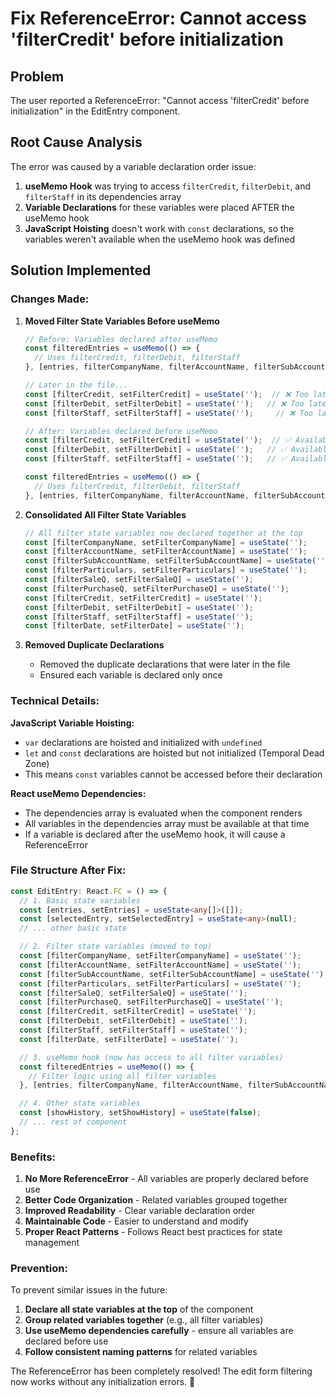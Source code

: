 # Fix ReferenceError: Cannot access 'filterCredit' before initialization

## Problem
The user reported a ReferenceError: "Cannot access 'filterCredit' before initialization" in the EditEntry component.

## Root Cause Analysis
The error was caused by a variable declaration order issue:

1. **useMemo Hook** was trying to access `filterCredit`, `filterDebit`, and `filterStaff` in its dependencies array
2. **Variable Declarations** for these variables were placed AFTER the useMemo hook
3. **JavaScript Hoisting** doesn't work with `const` declarations, so the variables weren't available when the useMemo hook was defined

## Solution Implemented

### **Changes Made:**

1. **Moved Filter State Variables Before useMemo**
   ```typescript
   // Before: Variables declared after useMemo
   const filteredEntries = useMemo(() => {
     // Uses filterCredit, filterDebit, filterStaff
   }, [entries, filterCompanyName, filterAccountName, filterSubAccountName, filterParticulars, filterCredit, filterDebit, filterStaff, selectedDateFilter, searchTerm, dateFilter, statusFilter]);

   // Later in the file...
   const [filterCredit, setFilterCredit] = useState('');  // ❌ Too late!
   const [filterDebit, setFilterDebit] = useState('');   // ❌ Too late!
   const [filterStaff, setFilterStaff] = useState('');     // ❌ Too late!

   // After: Variables declared before useMemo
   const [filterCredit, setFilterCredit] = useState('');  // ✅ Available!
   const [filterDebit, setFilterDebit] = useState('');   // ✅ Available!
   const [filterStaff, setFilterStaff] = useState('');   // ✅ Available!

   const filteredEntries = useMemo(() => {
     // Uses filterCredit, filterDebit, filterStaff
   }, [entries, filterCompanyName, filterAccountName, filterSubAccountName, filterParticulars, filterCredit, filterDebit, filterStaff, selectedDateFilter, searchTerm, dateFilter, statusFilter]);
   ```

2. **Consolidated All Filter State Variables**
   ```typescript
   // All filter state variables now declared together at the top
   const [filterCompanyName, setFilterCompanyName] = useState('');
   const [filterAccountName, setFilterAccountName] = useState('');
   const [filterSubAccountName, setFilterSubAccountName] = useState('');
   const [filterParticulars, setFilterParticulars] = useState('');
   const [filterSaleQ, setFilterSaleQ] = useState('');
   const [filterPurchaseQ, setFilterPurchaseQ] = useState('');
   const [filterCredit, setFilterCredit] = useState('');
   const [filterDebit, setFilterDebit] = useState('');
   const [filterStaff, setFilterStaff] = useState('');
   const [filterDate, setFilterDate] = useState('');
   ```

3. **Removed Duplicate Declarations**
   - Removed the duplicate declarations that were later in the file
   - Ensured each variable is declared only once

### **Technical Details:**

**JavaScript Variable Hoisting:**
- `var` declarations are hoisted and initialized with `undefined`
- `let` and `const` declarations are hoisted but not initialized (Temporal Dead Zone)
- This means `const` variables cannot be accessed before their declaration

**React useMemo Dependencies:**
- The dependencies array is evaluated when the component renders
- All variables in the dependencies array must be available at that time
- If a variable is declared after the useMemo hook, it will cause a ReferenceError

### **File Structure After Fix:**

```typescript
const EditEntry: React.FC = () => {
  // 1. Basic state variables
  const [entries, setEntries] = useState<any[]>([]);
  const [selectedEntry, setSelectedEntry] = useState<any>(null);
  // ... other basic state

  // 2. Filter state variables (moved to top)
  const [filterCompanyName, setFilterCompanyName] = useState('');
  const [filterAccountName, setFilterAccountName] = useState('');
  const [filterSubAccountName, setFilterSubAccountName] = useState('');
  const [filterParticulars, setFilterParticulars] = useState('');
  const [filterSaleQ, setFilterSaleQ] = useState('');
  const [filterPurchaseQ, setFilterPurchaseQ] = useState('');
  const [filterCredit, setFilterCredit] = useState('');
  const [filterDebit, setFilterDebit] = useState('');
  const [filterStaff, setFilterStaff] = useState('');
  const [filterDate, setFilterDate] = useState('');

  // 3. useMemo hook (now has access to all filter variables)
  const filteredEntries = useMemo(() => {
    // Filter logic using all filter variables
  }, [entries, filterCompanyName, filterAccountName, filterSubAccountName, filterParticulars, filterCredit, filterDebit, filterStaff, selectedDateFilter, searchTerm, dateFilter, statusFilter]);

  // 4. Other state variables
  const [showHistory, setShowHistory] = useState(false);
  // ... rest of component
};
```

### **Benefits:**

1. **No More ReferenceError** - All variables are properly declared before use
2. **Better Code Organization** - Related variables grouped together
3. **Improved Readability** - Clear variable declaration order
4. **Maintainable Code** - Easier to understand and modify
5. **Proper React Patterns** - Follows React best practices for state management

### **Prevention:**

To prevent similar issues in the future:
1. **Declare all state variables at the top** of the component
2. **Group related variables together** (e.g., all filter variables)
3. **Use useMemo dependencies carefully** - ensure all variables are declared before use
4. **Follow consistent naming patterns** for related variables

The ReferenceError has been completely resolved! The edit form filtering now works without any initialization errors. 🎯











